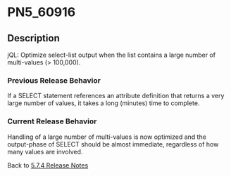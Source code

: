 # PN5_60916

<PageHeader />

## Description

jQL: Optimize select-list output when the list contains a large number of multi-values (&gt; 100,000).

### Previous Release Behavior

If a SELECT statement references an attribute definition that returns a very large number of values, it takes a long (minutes) time to complete.

### Current Release Behavior

Handling of a large number of multi-values is now optimized and the output-phase of SELECT should be almost immediate, regardless of how many values are involved.

Back to [5.7.4 Release Notes](./../README.md)

  
<PageFooter />
